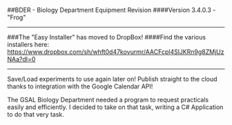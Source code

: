 ##BDER - Biology Department Equipment Revision
####Version 3.4.0.3 - "Frog"

***
###The "Easy Installer" has moved to DropBox!
####Find the various installers here:
https://www.dropbox.com/sh/whft0d47kovurmr/AACFcpl4SlJKRn9g8ZMjUzNAa?dl=0
***

Save/Load experiments to use again later on!
Publish straight to the cloud thanks to integration with the Google Calendar API!

The GSAL Biology Department needed a program to request practicals easily and efficiently.
I decided to take on that task, writing a C# Application to do that very task.
